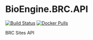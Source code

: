 # BioEngine.BRC.API

[![Build Status](https://dev.azure.com/biowareru/BioWareRu/_apis/build/status/3.0/BRC.API)](https://dev.azure.com/biowareru/BioWareRu/_build/latest?definitionId=18) 
[![Docker Pulls](https://img.shields.io/docker/pulls/biowareru/bioengine-brc-api.svg)](https://hub.docker.com/r/biowareru/bioengine-brc-ap)


BRC Sites API
